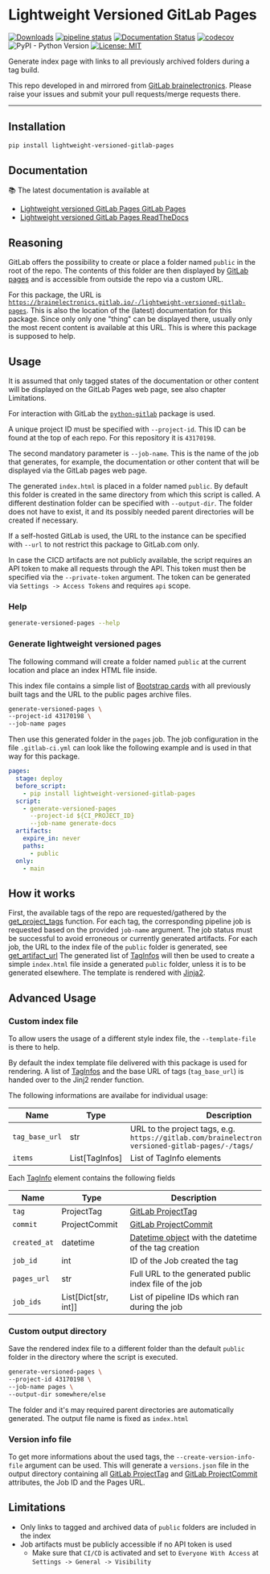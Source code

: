 # Lightweight Versioned GitLab Pages

[![Downloads](https://pepy.tech/badge/lightweight-versioned-gitlab-pages)](https://pepy.tech/project/lightweight-versioned-gitlab-pages)
[![pipeline status](https://gitlab.com/brainelectronics/lightweight-versioned-gitlab-pages/badges/main/pipeline.svg)](https://gitlab.com/brainelectronics/lightweight-versioned-gitlab-pages/-/commits/main)
[![Documentation Status](https://readthedocs.org/projects/lightweight-gitlab-pages/badge/?version=latest)](https://lightweight-gitlab-pages.readthedocs.io/en/latest/?badge=latest)
[![codecov](https://codecov.io/gitlab/brainelectronics/lightweight-versioned-gitlab-pages/branch/main/graph/badge.svg)](https://codecov.io/gitlab/brainelectronics/lightweight-versioned-gitlab-pages)
![PyPI - Python Version](https://img.shields.io/pypi/pyversions/lightweight-versioned-gitlab-pages)
[![License: MIT](https://img.shields.io/gitlab/license/brainelectronics/lightweight-versioned-gitlab-pages?color=green)](https://opensource.org/licenses/MIT)

Generate index page with links to all previously archived folders during a tag
build.

This repo developed in and mirrored from [GitLab brainelectronics](https://gitlab.com/brainelectronics/lightweight-versioned-gitlab-pages).
Please raise your issues and submit your pull requests/merge requests there.

---------------

## Installation

```bash
pip install lightweight-versioned-gitlab-pages
```

## Documentation

📚 The latest documentation is available at

- [Lightweight versioned GitLab Pages GitLab Pages](https://brainelectronics.gitlab.io/lightweight-versioned-gitlab-pages)
- [Lightweight versioned GitLab Pages ReadTheDocs](https://lightweight-gitlab-pages.readthedocs.io/en/latest/)

## Reasoning

GitLab offers the possibility to create or place a folder named `public` in the
root of the repo. The contents of this folder are then displayed by
[GitLab pages](https://docs.gitlab.com/ee/user/project/pages/) and is
accessible from outside the repo via a custom URL.

For this package, the URL is
[`https://brainelectronics.gitlab.io/-/lightweight-versioned-gitlab-pages`](https://brainelectronics.gitlab.io/lightweight-versioned-gitlab-pages).
This is also the location of the (latest) documentation for this package.
Since only only one "thing" can be displayed there, usually only the most
recent content is available at this URL. This is where this package is supposed to help.

## Usage

It is assumed that only tagged states of the documentation or other content
will be displayed on the GitLab Pages web page, see also chapter Limitations.

For interaction with GitLab the
[`python-gitlab`](https://python-gitlab.readthedocs.io/en/stable/) package is
used.

A unique project ID must be specified with `--project-id`.
This ID can be found at the top of each repo. For this repository it is
`43170198`.

The second mandatory parameter is `--job-name`. This is the name of the job
that generates, for example, the documentation or other content that will be
displayed via the GitLab pages web page.

The generated `index.html` is placed in a folder named `public`. By default
this folder is created in the same directory from which this script is called.
A different destination folder can be specified with `--output-dir`. The folder
does not have to exist, it and its possibly needed parent directories will be
created if necessary.

If a self-hosted GitLab is used, the URL to the instance can be specified with
`--url` to not restrict this package to GitLab.com only.

In case the CICD artifacts are not publicly available, the script requires an
API token to make all requests through the API. This token must then be
specified via the `--private-token` argument. The token can be generated via
`Settings -> Access Tokens` and requires `api` scope.

### Help

```bash
generate-versioned-pages --help
```

### Generate lightweight versioned pages

The following command will create a folder named `public` at the current
location and place an index HTML file inside.

This index file contains a simple list of
[Bootstrap cards](https://getbootstrap.com/docs/5.0/components/card/)
with all previously built tags and the URL to the public pages archive files.

```bash
generate-versioned-pages \
--project-id 43170198 \
--job-name pages
```

Then use this generated folder in the `pages` job. The job configuration in the
file `.gitlab-ci.yml` can look like the following example and is used in that
way for this package.

```yaml
pages:
  stage: deploy
  before_script:
    - pip install lightweight-versioned-gitlab-pages
  script:
    - generate-versioned-pages
      --project-id ${CI_PROJECT_ID}
      --job-name generate-docs
  artifacts:
    expire_in: never
    paths:
      - public
  only:
    - main
```

## How it works

First, the available tags of the repo are requested/gathered by the
[get_project_tags](lightweight_versioned_gitlab_pages.generate.get_project_tags)
function. For each tag, the corresponding pipeline job is requested based on
the provided `job-name` argument. The job status must be successful to avoid
erroneous or currently generated artifacts. For each job, the URL to the index
file of the `public` folder is generated, see
[get_artifact_url](lightweight_versioned_gitlab_pages.generate.get_artifact_url)
The generated list of
[TagInfos](lightweight_versioned_gitlab_pages.generate.TagInfo) will then be
used to create a simple `index.html` file inside a generated `public` folder,
unless it is to be generated elsewhere.
The template is rendered with [Jinja2](https://github.com/pallets/jinja/).

## Advanced Usage

### Custom index file

To allow users the usage of a different style index file, the `--template-file`
is there to help.

By default the index template file delivered with this package is used for
rendering. A list of
[TagInfos](lightweight_versioned_gitlab_pages.generate.TagInfo) and the base
URL of tags (`tag_base_url`) is handed over to the Jinj2 render function.

The following informations are availabe for individual usage:

| Name | Type | Description |
| ---- | ----------------- | -------------------|
| `tag_base_url` | str | URL to the project tags, e.g. `https://gitlab.com/brainelectronics/lightweight-versioned-gitlab-pages/-/tags/` |
| `items` | List[TagInfos] | List of TagInfo elements |

Each [TagInfo](lightweight_versioned_gitlab_pages.generate.TagInfo) element
contains the following fields

| Name | Type | Description |
| ---- | ----------------- | -------------------|
| `tag` | ProjectTag | [GitLab ProjectTag](https://python-gitlab.readthedocs.io/en/stable/api/gitlab.v4.html#gitlab.v4.objects.ProjectTag) |
| `commit` | ProjectCommit | [GitLab ProjectCommit](https://python-gitlab.readthedocs.io/en/stable/api/gitlab.v4.html#gitlab.v4.objects.ProjectCommit) |
| `created_at` | datetime | [Datetime object](https://docs.python.org/3/library/datetime.html) with the datetime of the tag creation |
| `job_id` | int | ID of the Job created the tag |
| `pages_url` | str | Full URL to the generated public index file of the job |
| `job_ids` | List[Dict[str, int]] | List of pipeline IDs which ran during the job |

### Custom output directory

Save the rendered index file to a different folder than the default `public`
folder in the directory where the script is executed.

```bash
generate-versioned-pages \
--project-id 43170198 \
--job-name pages \
--output-dir somewhere/else
```

The folder and it's may required parent directories are automatically
generated. The output file name is fixed as `index.html`

### Version info file

To get more informations about the used tags, the `--create-version-info-file`
argument can be used. This will generate a `versions.json` file in the output
directory containing all
[GitLab ProjectTag](https://python-gitlab.readthedocs.io/en/stable/api/gitlab.v4.html#gitlab.v4.objects.ProjectTag)
and [GitLab ProjectCommit](https://python-gitlab.readthedocs.io/en/stable/api/gitlab.v4.html#gitlab.v4.objects.ProjectCommit)
attributes, the Job ID and the Pages URL.

## Limitations

- Only links to tagged and archived data of `public` folders are included in
the index
- Job artifacts must be publicly accessible if no API token is used
    - Make sure that `CI/CD` is activated and set to `Everyone With Access` at
    `Settings -> General -> Visibility`
